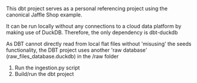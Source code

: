 This dbt project serves as a personal referencing project using the canonical Jaffle Shop example.

It can be run locally without any connections to a cloud data platform by making use of DuckDB.
Therefore, the only dependency is dbt-duckdb

As DBT cannot directly read from local flat files without 'misusing' the seeds functionality, the DBT project uses another 'raw database' (raw_files_database.duckdb) in the /raw folder 

1. Run the ingestion.py script
2. Build/run the dbt project
